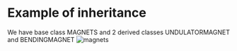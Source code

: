 # Example of inheritance
We have base class MAGNETS and 2 derived classes UNDULATORMAGNET and BENDINGMAGNET
![magnets](https://cloud.githubusercontent.com/assets/24522089/21879322/650d40bc-d8b1-11e6-95ae-8fddb5d9df3e.PNG)
